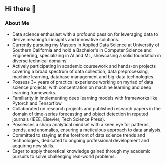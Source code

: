 ## Hi there 👋

### About Me
<ul>
  <li>
    Data science enthusiast with a profound passion for leveraging data to derive meaningful insights and innovative solutions.
  </li>
  <li>
    Currently pursuing my Masters in Applied Data Science at University of Southern California and hold a Bachelor's in Computer Science and Engineering, specializing in AI and ML, showcasing a solid foundation in diverse technical domains.
  </li>
  <li>
    Actively participating in academic coursework and hands-on projects covering a broad spectrum of data collection, data preprocessing, machine learning, database management and big-data technologies.
  </li>
  <li>
    Possess 3+ years of practical experience working on myriad of data science projects, with concentration on machine learning and deep learning frameworks. 
  </li>
  <li>
    Familiarity in implementing deep learning models with frameworks like Pytorch and Tensorflow
  </li>
  <li>
    Collaborated on research projects and published research papers in the domain of time-series forecasting and object detection in reputed journals (IEEE, Elsevier, Tech Science Press).
  </li>
  <li>
    Possesses a sharp analytical mindset with a keen eye for patterns, trends, and anomalies, ensuring a meticulous approach to data analysis.
  </li>
  <li>
    Committed to staying at the forefront of data science trends and technologies, dedicated to ongoing professional development and acquiring new skills.
  </li>
  <li>
    Eager to apply theoretical knowledge gained through my academic pursuits to solve challenging real-world problems.
  </li>

</ul>
<!--
**AnshumanMohanty-2001/AnshumanMohanty-2001** is a ✨ _special_ ✨ repository because its `README.md` (this file) appears on your GitHub profile.

Here are some ideas to get you started:

- 🔭 I’m currently working on ...
- 🌱 I’m currently learning ...
- 👯 I’m looking to collaborate on ...
- 🤔 I’m looking for help with ...
- 💬 Ask me about ...
- 📫 How to reach me: ...
- 😄 Pronouns: ...
- ⚡ Fun fact: ...
-->
